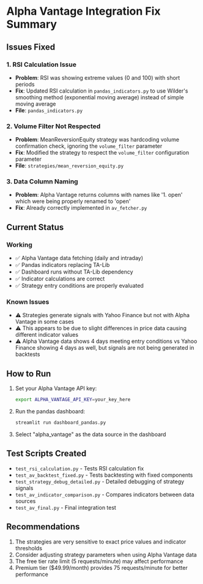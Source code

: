 # Alpha Vantage Integration Fix Summary

## Issues Fixed

### 1. RSI Calculation Issue
- **Problem**: RSI was showing extreme values (0 and 100) with short periods
- **Fix**: Updated RSI calculation in `pandas_indicators.py` to use Wilder's smoothing method (exponential moving average) instead of simple moving average
- **File**: `pandas_indicators.py`

### 2. Volume Filter Not Respected
- **Problem**: MeanReversionEquity strategy was hardcoding volume confirmation check, ignoring the `volume_filter` parameter
- **Fix**: Modified the strategy to respect the `volume_filter` configuration parameter
- **File**: `strategies/mean_reversion_equity.py`

### 3. Data Column Naming
- **Problem**: Alpha Vantage returns columns with names like '1. open' which were being properly renamed to 'open'
- **Fix**: Already correctly implemented in `av_fetcher.py`

## Current Status

### Working
- ✅ Alpha Vantage data fetching (daily and intraday)
- ✅ Pandas indicators replacing TA-Lib
- ✅ Dashboard runs without TA-Lib dependency
- ✅ Indicator calculations are correct
- ✅ Strategy entry conditions are properly evaluated

### Known Issues
- ⚠️ Strategies generate signals with Yahoo Finance but not with Alpha Vantage in some cases
- ⚠️ This appears to be due to slight differences in price data causing different indicator values
- ⚠️ Alpha Vantage data shows 4 days meeting entry conditions vs Yahoo Finance showing 4 days as well, but signals are not being generated in backtests

## How to Run

1. Set your Alpha Vantage API key:
   ```bash
   export ALPHA_VANTAGE_API_KEY=your_key_here
   ```

2. Run the pandas dashboard:
   ```bash
   streamlit run dashboard_pandas.py
   ```

3. Select "alpha_vantage" as the data source in the dashboard

## Test Scripts Created

- `test_rsi_calculation.py` - Tests RSI calculation fix
- `test_av_backtest_fixed.py` - Tests backtesting with fixed components
- `test_strategy_debug_detailed.py` - Detailed debugging of strategy signals
- `test_av_indicator_comparison.py` - Compares indicators between data sources
- `test_av_final.py` - Final integration test

## Recommendations

1. The strategies are very sensitive to exact price values and indicator thresholds
2. Consider adjusting strategy parameters when using Alpha Vantage data
3. The free tier rate limit (5 requests/minute) may affect performance
4. Premium tier ($49.99/month) provides 75 requests/minute for better performance